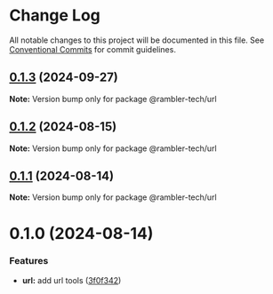 # Change Log

All notable changes to this project will be documented in this file.
See [Conventional Commits](https://conventionalcommits.org) for commit guidelines.

## [0.1.3](https://github.com/rambler-digital-solutions/rambler-common/compare/@rambler-tech/url@0.1.2...@rambler-tech/url@0.1.3) (2024-09-27)

**Note:** Version bump only for package @rambler-tech/url

## [0.1.2](https://github.com/rambler-digital-solutions/rambler-common/compare/@rambler-tech/url@0.1.1...@rambler-tech/url@0.1.2) (2024-08-15)

**Note:** Version bump only for package @rambler-tech/url

## [0.1.1](https://github.com/rambler-digital-solutions/rambler-common/compare/@rambler-tech/url@0.1.0...@rambler-tech/url@0.1.1) (2024-08-14)

**Note:** Version bump only for package @rambler-tech/url

# 0.1.0 (2024-08-14)

### Features

- **url:** add url tools ([3f0f342](https://github.com/rambler-digital-solutions/rambler-common/commit/3f0f342a6dfb524370e718be0ce937ad39e2a91d))
